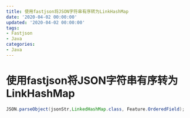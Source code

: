 ```yaml
---
title: 使用fastjson将JSON字符串有序转为LinkHashMap
date: '2020-04-02 00:00:00'
updated: '2020-04-02 00:00:00'
tags:
- Fastjson
- Java
categories:
- Java
---
```


# 使用fastjson将JSON字符串有序转为LinkHashMap

```java
JSON.parseObject(jsonStr,LinkedHashMap.class, Feature.OrderedField);
```
